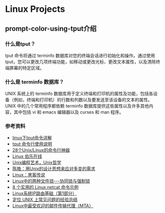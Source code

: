 # Linux Projects #


## prompt-color-using-tput介绍 ##
### 什么是tput？ ###
tput 命令将通过 terminfo 数据库对您的终端会话进行初始化和操作。通过使用 tput，您可以更改几项终端功能，如移动或更改光标、更改文本属性，以及清除终端屏幕的特定区域。

### 什么是 terminfo 数据库？ ###
UNIX 系统上的 terminfo 数据库用于定义终端和打印机的属性及功能，包括各设备（例如，终端和打印机）的行数和列数以及要发送至该设备的文本的属性。UNIX 中的几个常用程序都依赖 terminfo 数据库提供这些属性以及许多其他内容，其中包括 vi 和 emacs 编辑器以及 curses 和 man 程序。

### 参考资料 ###

- [linux下tput命令详解](http://blog.51cto.com/297020555/491954)  
- [tput 命令行使用说明](http://blog.csdn.net/fdipzone/article/details/9993961)  
- [28个Unix/Linux的命令行神器](http://blog.jobbole.com/23638/)  
- [Linux 伯乐在线](http://blog.jobbole.com/tag/linux/)  
- [Unix编程艺术，Unix哲学](http://blog.jobbole.com/1295/)  
- [陈皓：用Unix的设计思想来应对多变的需求](http://blog.jobbole.com/18797/)  
- [Linux：黑客传说](http://blog.jobbole.com/1517/)  
- [Linux中的两种文件锁---协同锁与强制锁](http://blog.jobbole.com/16882/)  
- [8 个实用的 Linux netcat 命令示例](http://blog.jobbole.com/18131/)  
- [Linux系统IP路由基础（第1部分）](http://blog.jobbole.com/19235/)  
- [定位 UNIX 上常见问题的经验总结](http://blog.jobbole.com/22133/)  
- [Linux中最受欢迎的邮件传输代理（MTA）](http://blog.jobbole.com/21741/)  

